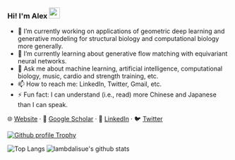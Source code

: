 ### Hi! I'm Alex <img src="https://media.giphy.com/media/hvRJCLFzcasrR4ia7z/giphy.gif" width="25px">

- 🔭 I’m currently working on applications of geometric deep learning and generative modeling for structural biology and computational biology more generally.
- 🌱 I’m currently learning about generative flow matching with equivariant neural networks.
- 💬 Ask me about machine learning, artificial intelligence, computational biology, music, cardio and strength training, etc.
- 📫 How to reach me: LinkedIn, Twitter, Gmail, etc.
- ⚡ Fun fact: I can understand (i.e., read) more Chinese and Japanese than I can speak.

🌐 [Website](http://amorehead.github.io/) · 📰 [Google Scholar](https://scholar.google.com/citations?user=IYHJU5EAAAAJ) · 👔 [LinkedIn](https://www.linkedin.com/in/alexmorehead) · 🐦 [Twitter](https://twitter.com/MoreheadAlex)

[![Github profile Trophy](https://github-profile-trophy.vercel.app/?username=amorehead)](https://github.com/ryo-ma/github-profile-trophy)

![Top Langs](https://github-readme-stats.vercel.app/api/top-langs/?username=amorehead)
![lambdalisue's github stats](https://github-readme-stats.vercel.app/api?username=amorehead&show_icons=true&count_private=true&line_height=40)
